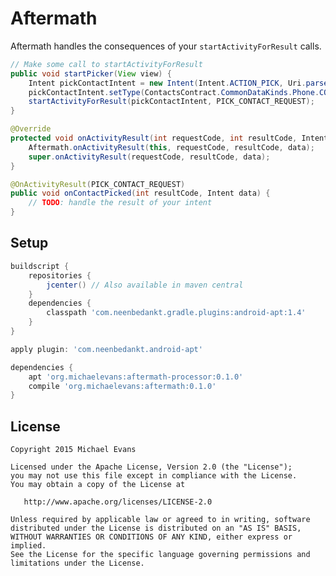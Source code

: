 Aftermath
=========

Aftermath handles the consequences of your `startActivityForResult` calls.

```java
// Make some call to startActivityForResult
public void startPicker(View view) {
    Intent pickContactIntent = new Intent(Intent.ACTION_PICK, Uri.parse("content://contacts"));
    pickContactIntent.setType(ContactsContract.CommonDataKinds.Phone.CONTENT_TYPE);
    startActivityForResult(pickContactIntent, PICK_CONTACT_REQUEST);
}

@Override
protected void onActivityResult(int requestCode, int resultCode, Intent data) {
    Aftermath.onActivityResult(this, requestCode, resultCode, data);
    super.onActivityResult(requestCode, resultCode, data);
}

@OnActivityResult(PICK_CONTACT_REQUEST)
public void onContactPicked(int resultCode, Intent data) {
    // TODO: handle the result of your intent
}
```

Setup
------------
```groovy
buildscript {
    repositories {
        jcenter() // Also available in maven central
    }
    dependencies {
        classpath 'com.neenbedankt.gradle.plugins:android-apt:1.4'
    }
}

apply plugin: 'com.neenbedankt.android-apt'

dependencies {
    apt 'org.michaelevans:aftermath-processor:0.1.0'
    compile 'org.michaelevans:aftermath:0.1.0'
}
```

License
-------

    Copyright 2015 Michael Evans

    Licensed under the Apache License, Version 2.0 (the "License");
    you may not use this file except in compliance with the License.
    You may obtain a copy of the License at

       http://www.apache.org/licenses/LICENSE-2.0

    Unless required by applicable law or agreed to in writing, software
    distributed under the License is distributed on an "AS IS" BASIS,
    WITHOUT WARRANTIES OR CONDITIONS OF ANY KIND, either express or implied.
    See the License for the specific language governing permissions and
    limitations under the License.


